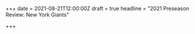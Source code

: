 +++
date = 2021-08-21T12:00:00Z
draft = true
headline = "2021 Preseason Review: New York Giants"

+++
